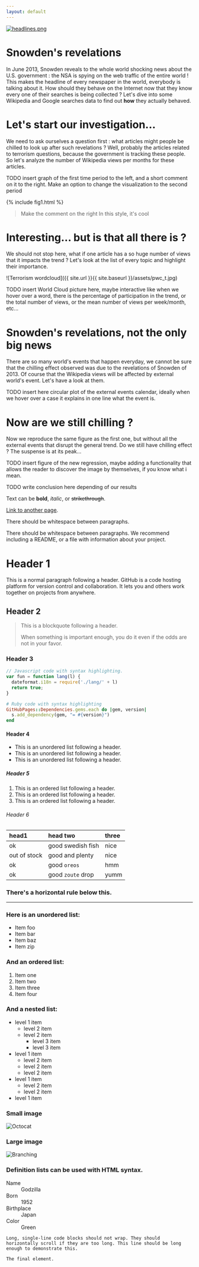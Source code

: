 ```yaml
---
layout: default
---
```


[![headlines.png](https://i.postimg.cc/66f5R0Wc/headlines.png)](https://postimg.cc/3WWTQ2D0)

# Snowden's revelations 

In June 2013, Snowden reveals to the whole world shocking news about the U.S. government : the NSA is spying on the web traffic of the entire world ! This makes the headline of every newspaper in the world, everybody is talking about it. How should they behave on the Internet now that they know every one of their searches is being collected ? Let's dive into some Wikipedia and Google searches data to find out **how** they actually behaved.



# Let's start our investigation...

We need to ask ourselves a question first : what articles might people be chilled to look up after such revelations ? Well, probably the articles related to terrorism questions, because the government is tracking these people. So let's analyze the number of Wikipedia views per months for these articles.

TODO insert graph of the first time period to the left, and a short comment on it to the right.
Make an option to change the visualization to the second period 

{% include fig1.html %}
> Make the comment on the right
> In this style, it's cool


# Interesting… but is that all there is ?

We should not stop here, what if one article has a so huge number of views that it impacts the trend ? Let's look at the list of every topic and highlight their importance. 

![Terrorism wordcloud]({{ site.url }}{{ site.baseurl }}/assets/pwc_t.jpg)

TODO insert World Cloud picture here, maybe interactive like when we hover over a word, there is the percentage of participation in the trend, or the total number of views, or the mean number of views per week/month, etc...


#  Snowden's revelations, not the only big news

There are so many world's events that happen everyday, we cannot be sure that the chilling effect observed was due to the revelations of Snowden of 2013. Of course that the Wikipedia views will be affected by external world's event. Let's have a look at them.

TODO insert here circular plot of the external events calendar, ideally when we hover over a case it explains in one line what the event is.


# Now are we still chilling ?

Now we reproduce the same figure as the first one, but without all the external events that disrupt the general trend. Do we still have chilling effect ? The suspense is at its peak...

TODO insert figure of the new regression, maybe adding a functionality that allows the reader to discover the image by themselves, if you know what i mean. 

TODO write conclusion here depending of our results

Text can be **bold**, _italic_, or ~~strikethrough~~.

[Link to another page](./another-page.html).

There should be whitespace between paragraphs.

There should be whitespace between paragraphs. We recommend including a README, or a file with information about your project.



# Header 1

This is a normal paragraph following a header. GitHub is a code hosting platform for version control and collaboration. It lets you and others work together on projects from anywhere.

## Header 2

> This is a blockquote following a header.
>
> When something is important enough, you do it even if the odds are not in your favor.

### Header 3

```js
// Javascript code with syntax highlighting.
var fun = function lang(l) {
  dateformat.i18n = require('./lang/' + l)
  return true;
}
```

```ruby
# Ruby code with syntax highlighting
GitHubPages::Dependencies.gems.each do |gem, version|
  s.add_dependency(gem, "= #{version}")
end
```

#### Header 4

*   This is an unordered list following a header.
*   This is an unordered list following a header.
*   This is an unordered list following a header.

##### Header 5

1.  This is an ordered list following a header.
2.  This is an ordered list following a header.
3.  This is an ordered list following a header.

###### Header 6

| head1        | head two          | three |
|:-------------|:------------------|:------|
| ok           | good swedish fish | nice  |
| out of stock | good and plenty   | nice  |
| ok           | good `oreos`      | hmm   |
| ok           | good `zoute` drop | yumm  |

### There's a horizontal rule below this.

* * *

### Here is an unordered list:

*   Item foo
*   Item bar
*   Item baz
*   Item zip

### And an ordered list:

1.  Item one
1.  Item two
1.  Item three
1.  Item four

### And a nested list:

- level 1 item
  - level 2 item
  - level 2 item
    - level 3 item
    - level 3 item
- level 1 item
  - level 2 item
  - level 2 item
  - level 2 item
- level 1 item
  - level 2 item
  - level 2 item
- level 1 item

### Small image

![Octocat](https://github.githubassets.com/images/icons/emoji/octocat.png)

### Large image

![Branching](https://guides.github.com/activities/hello-world/branching.png)


### Definition lists can be used with HTML syntax.

<dl>
<dt>Name</dt>
<dd>Godzilla</dd>
<dt>Born</dt>
<dd>1952</dd>
<dt>Birthplace</dt>
<dd>Japan</dd>
<dt>Color</dt>
<dd>Green</dd>
</dl>

```
Long, single-line code blocks should not wrap. They should horizontally scroll if they are too long. This line should be long enough to demonstrate this.
```

```
The final element.
```


